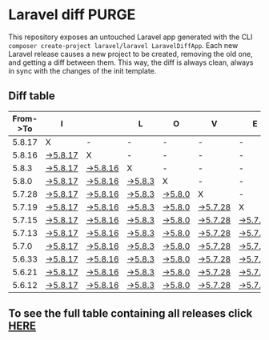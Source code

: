 # Laravel diff PURGE

This repository exposes an untouched Laravel app generated with the CLI
`composer create-project laravel/laravel LaravelDiffApp`. Each new Laravel release causes a new project to be created, removing the old one, and getting a diff between them. This way, the diff is always clean, always in sync with the changes of the init template.

## Diff table

| From->To | I                                                                                                 |                                                                                                   | L                                                                                               | O                                                                                               | V                                                                                                 | E                                                                                                 |                                                                                                   | D                                                                                                 | I                                                                                               | F                                                                                                 | F                                                                                                 | S   |
| -------- | ------------------------------------------------------------------------------------------------- | ------------------------------------------------------------------------------------------------- | ----------------------------------------------------------------------------------------------- | ----------------------------------------------------------------------------------------------- | ------------------------------------------------------------------------------------------------- | ------------------------------------------------------------------------------------------------- | ------------------------------------------------------------------------------------------------- | ------------------------------------------------------------------------------------------------- | ----------------------------------------------------------------------------------------------- | ------------------------------------------------------------------------------------------------- | ------------------------------------------------------------------------------------------------- | --- |
| 5.8.17   | X                                                                                                 | -                                                                                                 | -                                                                                               | -                                                                                               | -                                                                                                 | -                                                                                                 | -                                                                                                 | -                                                                                                 | -                                                                                               | -                                                                                                 | -                                                                                                 | -   |
| 5.8.16   | [->5.8.17](https://github.com/guhungry/laravel-diff-purge/compare/release/5.8.16..release/5.8.17) | X                                                                                                 | -                                                                                               | -                                                                                               | -                                                                                                 | -                                                                                                 | -                                                                                                 | -                                                                                                 | -                                                                                               | -                                                                                                 | -                                                                                                 | -   |
| 5.8.3    | [->5.8.17](https://github.com/guhungry/laravel-diff-purge/compare/release/5.8.3..release/5.8.17)  | [->5.8.16](https://github.com/guhungry/laravel-diff-purge/compare/release/5.8.3..release/5.8.16)  | X                                                                                               | -                                                                                               | -                                                                                                 | -                                                                                                 | -                                                                                                 | -                                                                                                 | -                                                                                               | -                                                                                                 | -                                                                                                 | -   |
| 5.8.0    | [->5.8.17](https://github.com/guhungry/laravel-diff-purge/compare/release/5.8.0..release/5.8.17)  | [->5.8.16](https://github.com/guhungry/laravel-diff-purge/compare/release/5.8.0..release/5.8.16)  | [->5.8.3](https://github.com/guhungry/laravel-diff-purge/compare/release/5.8.0..release/5.8.3)  | X                                                                                               | -                                                                                                 | -                                                                                                 | -                                                                                                 | -                                                                                                 | -                                                                                               | -                                                                                                 | -                                                                                                 | -   |
| 5.7.28   | [->5.8.17](https://github.com/guhungry/laravel-diff-purge/compare/release/5.7.28..release/5.8.17) | [->5.8.16](https://github.com/guhungry/laravel-diff-purge/compare/release/5.7.28..release/5.8.16) | [->5.8.3](https://github.com/guhungry/laravel-diff-purge/compare/release/5.7.28..release/5.8.3) | [->5.8.0](https://github.com/guhungry/laravel-diff-purge/compare/release/5.7.28..release/5.8.0) | X                                                                                                 | -                                                                                                 | -                                                                                                 | -                                                                                                 | -                                                                                               | -                                                                                                 | -                                                                                                 | -   |
| 5.7.19   | [->5.8.17](https://github.com/guhungry/laravel-diff-purge/compare/release/5.7.19..release/5.8.17) | [->5.8.16](https://github.com/guhungry/laravel-diff-purge/compare/release/5.7.19..release/5.8.16) | [->5.8.3](https://github.com/guhungry/laravel-diff-purge/compare/release/5.7.19..release/5.8.3) | [->5.8.0](https://github.com/guhungry/laravel-diff-purge/compare/release/5.7.19..release/5.8.0) | [->5.7.28](https://github.com/guhungry/laravel-diff-purge/compare/release/5.7.19..release/5.7.28) | X                                                                                                 | -                                                                                                 | -                                                                                                 | -                                                                                               | -                                                                                                 | -                                                                                                 | -   |
| 5.7.15   | [->5.8.17](https://github.com/guhungry/laravel-diff-purge/compare/release/5.7.15..release/5.8.17) | [->5.8.16](https://github.com/guhungry/laravel-diff-purge/compare/release/5.7.15..release/5.8.16) | [->5.8.3](https://github.com/guhungry/laravel-diff-purge/compare/release/5.7.15..release/5.8.3) | [->5.8.0](https://github.com/guhungry/laravel-diff-purge/compare/release/5.7.15..release/5.8.0) | [->5.7.28](https://github.com/guhungry/laravel-diff-purge/compare/release/5.7.15..release/5.7.28) | [->5.7.19](https://github.com/guhungry/laravel-diff-purge/compare/release/5.7.15..release/5.7.19) | X                                                                                                 | -                                                                                                 | -                                                                                               | -                                                                                                 | -                                                                                                 | -   |
| 5.7.13   | [->5.8.17](https://github.com/guhungry/laravel-diff-purge/compare/release/5.7.13..release/5.8.17) | [->5.8.16](https://github.com/guhungry/laravel-diff-purge/compare/release/5.7.13..release/5.8.16) | [->5.8.3](https://github.com/guhungry/laravel-diff-purge/compare/release/5.7.13..release/5.8.3) | [->5.8.0](https://github.com/guhungry/laravel-diff-purge/compare/release/5.7.13..release/5.8.0) | [->5.7.28](https://github.com/guhungry/laravel-diff-purge/compare/release/5.7.13..release/5.7.28) | [->5.7.19](https://github.com/guhungry/laravel-diff-purge/compare/release/5.7.13..release/5.7.19) | [->5.7.15](https://github.com/guhungry/laravel-diff-purge/compare/release/5.7.13..release/5.7.15) | X                                                                                                 | -                                                                                               | -                                                                                                 | -                                                                                                 | -   |
| 5.7.0    | [->5.8.17](https://github.com/guhungry/laravel-diff-purge/compare/release/5.7.0..release/5.8.17)  | [->5.8.16](https://github.com/guhungry/laravel-diff-purge/compare/release/5.7.0..release/5.8.16)  | [->5.8.3](https://github.com/guhungry/laravel-diff-purge/compare/release/5.7.0..release/5.8.3)  | [->5.8.0](https://github.com/guhungry/laravel-diff-purge/compare/release/5.7.0..release/5.8.0)  | [->5.7.28](https://github.com/guhungry/laravel-diff-purge/compare/release/5.7.0..release/5.7.28)  | [->5.7.19](https://github.com/guhungry/laravel-diff-purge/compare/release/5.7.0..release/5.7.19)  | [->5.7.15](https://github.com/guhungry/laravel-diff-purge/compare/release/5.7.0..release/5.7.15)  | [->5.7.13](https://github.com/guhungry/laravel-diff-purge/compare/release/5.7.0..release/5.7.13)  | X                                                                                               | -                                                                                                 | -                                                                                                 | -   |
| 5.6.33   | [->5.8.17](https://github.com/guhungry/laravel-diff-purge/compare/release/5.6.33..release/5.8.17) | [->5.8.16](https://github.com/guhungry/laravel-diff-purge/compare/release/5.6.33..release/5.8.16) | [->5.8.3](https://github.com/guhungry/laravel-diff-purge/compare/release/5.6.33..release/5.8.3) | [->5.8.0](https://github.com/guhungry/laravel-diff-purge/compare/release/5.6.33..release/5.8.0) | [->5.7.28](https://github.com/guhungry/laravel-diff-purge/compare/release/5.6.33..release/5.7.28) | [->5.7.19](https://github.com/guhungry/laravel-diff-purge/compare/release/5.6.33..release/5.7.19) | [->5.7.15](https://github.com/guhungry/laravel-diff-purge/compare/release/5.6.33..release/5.7.15) | [->5.7.13](https://github.com/guhungry/laravel-diff-purge/compare/release/5.6.33..release/5.7.13) | [->5.7.0](https://github.com/guhungry/laravel-diff-purge/compare/release/5.6.33..release/5.7.0) | X                                                                                                 | -                                                                                                 | -   |
| 5.6.21   | [->5.8.17](https://github.com/guhungry/laravel-diff-purge/compare/release/5.6.21..release/5.8.17) | [->5.8.16](https://github.com/guhungry/laravel-diff-purge/compare/release/5.6.21..release/5.8.16) | [->5.8.3](https://github.com/guhungry/laravel-diff-purge/compare/release/5.6.21..release/5.8.3) | [->5.8.0](https://github.com/guhungry/laravel-diff-purge/compare/release/5.6.21..release/5.8.0) | [->5.7.28](https://github.com/guhungry/laravel-diff-purge/compare/release/5.6.21..release/5.7.28) | [->5.7.19](https://github.com/guhungry/laravel-diff-purge/compare/release/5.6.21..release/5.7.19) | [->5.7.15](https://github.com/guhungry/laravel-diff-purge/compare/release/5.6.21..release/5.7.15) | [->5.7.13](https://github.com/guhungry/laravel-diff-purge/compare/release/5.6.21..release/5.7.13) | [->5.7.0](https://github.com/guhungry/laravel-diff-purge/compare/release/5.6.21..release/5.7.0) | [->5.6.33](https://github.com/guhungry/laravel-diff-purge/compare/release/5.6.21..release/5.6.33) | X                                                                                                 | -   |
| 5.6.12   | [->5.8.17](https://github.com/guhungry/laravel-diff-purge/compare/release/5.6.12..release/5.8.17) | [->5.8.16](https://github.com/guhungry/laravel-diff-purge/compare/release/5.6.12..release/5.8.16) | [->5.8.3](https://github.com/guhungry/laravel-diff-purge/compare/release/5.6.12..release/5.8.3) | [->5.8.0](https://github.com/guhungry/laravel-diff-purge/compare/release/5.6.12..release/5.8.0) | [->5.7.28](https://github.com/guhungry/laravel-diff-purge/compare/release/5.6.12..release/5.7.28) | [->5.7.19](https://github.com/guhungry/laravel-diff-purge/compare/release/5.6.12..release/5.7.19) | [->5.7.15](https://github.com/guhungry/laravel-diff-purge/compare/release/5.6.12..release/5.7.15) | [->5.7.13](https://github.com/guhungry/laravel-diff-purge/compare/release/5.6.12..release/5.7.13) | [->5.7.0](https://github.com/guhungry/laravel-diff-purge/compare/release/5.6.12..release/5.7.0) | [->5.6.33](https://github.com/guhungry/laravel-diff-purge/compare/release/5.6.12..release/5.6.33) | [->5.6.21](https://github.com/guhungry/laravel-diff-purge/compare/release/5.6.12..release/5.6.21) | X   |

## To see the full table containing all releases click [HERE](https://github.com/guhungry/laravel-diff-purge/)
